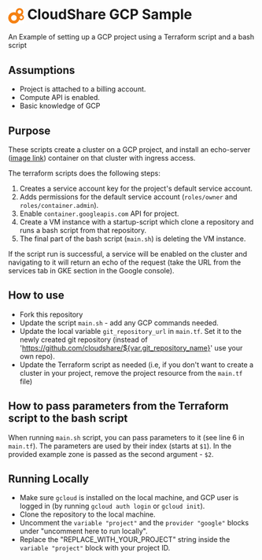 # <img src="./images/cloudshare-logo.png" alt="drawing" width="32" style="vertical-align: middle;"/> CloudShare GCP Sample

An Example of setting up a GCP project using a Terraform script and a bash script

## Assumptions
* Project is attached to a billing account.
* Compute API is enabled.
* Basic knowledge of GCP

## Purpose
These scripts create a cluster on a GCP project, and install an echo-server ([image link](https://console.cloud.google.com/gcr/images/google-containers/GLOBAL/echoserver@sha256:5d99aa1120524c801bc8c1a7077e8f5ec122ba16b6dda1a5d3826057f67b9bcb/details?tab=info)) container on that cluster with ingress access.

The terraform scripts does the following steps:
1. Creates a service account key for the project's default service account.
2. Adds permissions for the default service account (`roles/owner` and `roles/container.admin`).
3. Enable `container.googleapis.com` API for project.
4. Create a VM instance with a startup-script which clone a repository and runs a bash script from that repository.
5. The final part of the bash script (`main.sh`) is deleting the VM instance.

If the script run is successful, a service will be enabled on the cluster and navigating to it will return an echo of the request (take the URL from the services tab in GKE section in the Google console).

## How to use
* Fork this repository
* Update the script `main.sh` - add any GCP commands needed.
* Update the local variable `git_repository_url` in `main.tf`. Set it to the newly created git repository (instead of 'https://github.com/cloudshare/${var.git_repository_name}' use your own repo).
* Update the Terraform script as needed (i.e, if you don't want to create a cluster in your project, remove the project resource from the `main.tf` file)

## How to pass parameters from the Terraform script to the bash script
When running `main.sh` script, you can pass parameters to it (see line 6 in `main.tf`). The parameters are used by their index (starts at `$1`). In the provided example zone is passed as the second argument - `$2`.

## Running Locally
* Make sure `gcloud` is installed on the local machine, and GCP user is logged in (by running `gcloud auth login` or `gcloud init`).
* Clone the repository to the local machine.
* Uncomment the `variable "project"` and the `provider "google"` blocks under "uncomment here to run locally".
* Replace the "REPLACE_WITH_YOUR_PROJECT" string inside the `variable "project"` block with your project ID.
